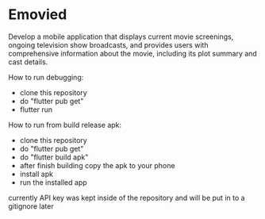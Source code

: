# Emovied
Develop a mobile application that displays current movie screenings, ongoing television show broadcasts, and provides users with comprehensive information about the movie, including its plot summary and cast details.

How to run debugging:
- clone this repository
- do "flutter pub get"
- flutter run

How to run from build release apk:
- clone this repository
- do "flutter pub get"
- do "flutter build apk"
- after finish building copy the apk to your phone
- install apk
- run the installed app

currently API key was kept inside of the repository and will be put in to a gitignore later